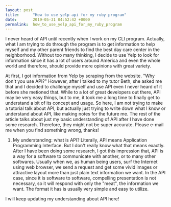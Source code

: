 ```yaml
---
layout: post
title:      "How to use yelp api for my ruby program"
date:       2019-05-31 04:52:42 +0000
permalink:  how_to_use_yelp_api_for_my_ruby_program
---
```



I never heard of API until recently when I work on my CLI program. Actually, what I am trying to do through the program is to get information to help myself and my other parent friends to find the best day care center in the neighborhood. Without too many thinking, I decide to use Yelp to look for information since it has a lot of users around America and even the whole world and therefore, should provide more opinions with great variety. 

At first, I got information from Yelp by scraping from the website. "Why don't you use API?" However, after I talked to my tutor Beth, she asked me that and I decided to challenge myself and use API even I never heard of it before she metioned that. While to a lot of great developers out there, API may be very easy things, but to me, it took me a long time to finally get to understand a bit of its concept and usage.  So here, I am not trying to make a tutorial talk about API, but actually just trying to write down what I know or understand about API, like making notes for the future me. The rest of the article talks about just my basic understanding of API after I have done some research. Therefore, they might not be super accurate. Please e-mail me when you find something wrong, thanks!

1. My understanding: what is API?
Literally, API means Application Programming Interface. But I don't really know what that means exactly. After I have been doing some research, I got this impression that, API is a way for a software to communicate with another, or to many other softwares.  Usually when we, as human being users, surf the Internet using web browser, we send a request and get some vivid images or attractive layout more than just plain text information we want. In the API case, since it is software to software, compelling presentation is not necessary, so it will respond with only the "meat", the information we want. The format it has is usually very simple and easy to utilize. 

I will keep updating my understanding about API here!



